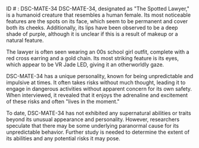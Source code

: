 ID # : DSC-MATE-34
DSC-MATE-34, designated as "The Spotted Lawyer," is a humanoid creature that resembles a human female. Its most noticeable features are the spots on its face, which seem to be permanent and cover both its cheeks. Additionally, its lips have been observed to be a deep shade of purple, although it is unclear if this is a result of makeup or a natural feature.

The lawyer is often seen wearing an 00s school girl outfit, complete with a red cross earring and a gold chain. Its most striking feature is its eyes, which appear to be VR Jade LED, giving it an otherworldly gaze.

 DSC-MATE-34 has a unique personality, known for being unpredictable and impulsive at times. It often takes risks without much thought, leading it to engage in dangerous activities without apparent concern for its own safety. When interviewed, it revealed that it enjoys the adrenaline and excitement of these risks and often "lives in the moment." 

To date, DSC-MATE-34 has not exhibited any supernatural abilities or traits beyond its unusual appearance and personality. However, researchers speculate that there may be some underlying paranormal cause for its unpredictable behavior. Further study is needed to determine the extent of its abilities and any potential risks it may pose.